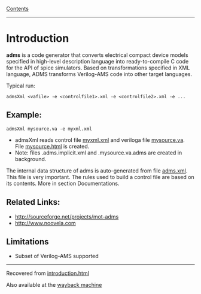 [Contents](Contents.html)

---

# Introduction


**adms** is a code generator that converts electrical compact
device models specified in high-level description language
into ready-to-compile C code for the API of spice simulators.
Based on transformations specified in XML language, ADMS
transforms Verilog-AMS code into other target languages.

Typical run:

	admsXml <vafile> -e <controlfile1>.xml -e <controlfile2>.xml -e ...

## Example:

	admsXml mysource.va -e myxml.xml

 * admsXml reads control file [myxml.xml](introduction/myxml.xml) and veriloga file [mysource.va](introduction/mysource.va). File [mysource.html](introduction/mysource.html) is created.
 * Note: files .adms.implicit.xml and .mysource.va.adms are created in background.

The internal data structure of adms is auto-generated from file [adms.xml](doc/adms.xml.html). This file is very important. The rules used to build a control file are based on its contents. More in section Documentations.

## Related Links:

 * http://sourceforge.net/projects/mot-adms
 * http://www.noovela.com

## Limitations

 * Subset of Verilog-AMS supported

---

Recovered from [introduction.html](http://vacomp.noovela.com/introduction.html)

Also available at the [wayback machine](http://web.archive.org/web/20130928004456/http://vacomp.noovela.com/introduction.html)